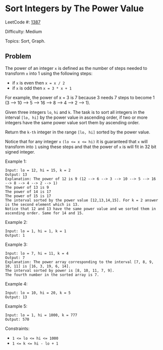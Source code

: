 # Sort Integers by The Power Value

LeetCode #: [1387](https://leetcode.com/problems/sort-integers-by-the-power-value/)

Difficulty: Medium

Topics: Sort, Graph.

## Problem

The power of an integer `x` is defined as the number of steps needed to transform `x` into 1 using the following steps:

- if `x` is even then `x = x / 2`
- if `x` is odd then `x = 3 * x + 1`

For example, the power of x = 3 is 7 because 3 needs 7 steps to become 1 (3 --> 10 --> 5 --> 16 --> 8 --> 4 --> 2 --> 1).

Given three integers `lo`, `hi` and `k`. The task is to sort all integers in the interval `[lo, hi]` by the power value in ascending order, if two or more integers have the same power value sort them by ascending order.

Return the `k-th` integer in the range `[lo, hi]` sorted by the power value.

Notice that for any integer `x` `(lo <= x <= hi)` it is guaranteed that `x` will transform into `1` using these steps and that the power of `x` is will fit in 32 bit signed integer.

Example 1:

```text
Input: lo = 12, hi = 15, k = 2
Output: 13
Explanation: The power of 12 is 9 (12 --> 6 --> 3 --> 10 --> 5 --> 16 --> 8 --> 4 --> 2 --> 1)
The power of 13 is 9
The power of 14 is 17
The power of 15 is 17
The interval sorted by the power value [12,13,14,15]. For k = 2 answer is the second element which is 13.
Notice that 12 and 13 have the same power value and we sorted them in ascending order. Same for 14 and 15.
```

Example 2:

```text
Input: lo = 1, hi = 1, k = 1
Output: 1
```

Example 3:

```text
Input: lo = 7, hi = 11, k = 4
Output: 7
Explanation: The power array corresponding to the interval [7, 8, 9, 10, 11] is [16, 3, 19, 6, 14].
The interval sorted by power is [8, 10, 11, 7, 9].
The fourth number in the sorted array is 7.
```

Example 4:

```text
Input: lo = 10, hi = 20, k = 5
Output: 13
```

Example 5:

```text
Input: lo = 1, hi = 1000, k = 777
Output: 570
```

Constraints:

- `1 <= lo <= hi <= 1000`
- `1 <= k <= hi - lo + 1`
